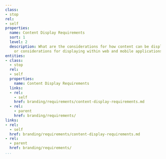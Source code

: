 ```yaml
---
class:
- stop
rel:
- self
properties:
  name: Content Display Requirements
  sort: 1
  level: 2
  description: What are the considerations for how content can be displayed. Any restrictions
    or considerations for displaying within web and mobile applications.
entities:
- class:
  - stop
  rel:
  - self
  properties:
    name: Content Display Requirements
  links:
  - rel:
    - self
    href: branding/requirements/content-display-requirements.md
  - rel:
    - parent
    href: branding/requirements/
links:
- rel:
  - self
  href: branding/requirements/content-display-requirements.md
- rel:
  - parent
  href: branding/requirements/
...
```

